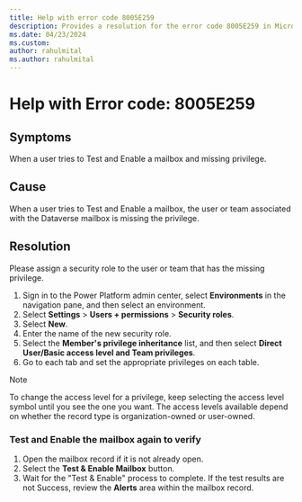 ```yaml
---
title: Help with error code 8005E259
description: Provides a resolution for the error code 8005E259 in Microsoft Dataverse.
ms.date: 04/23/2024
ms.custom: 
author: rahulmital
ms.author: rahulmital
---
```

# Help with Error code: 8005E259

## Symptoms

When a user tries to Test and Enable a mailbox and missing privilege.

## Cause

When a user tries to Test and Enable a mailbox, the user or team associated with the Dataverse mailbox is missing the privilege.

## Resolution

Please assign a security role to the user or team that has the missing privilege.

1. Sign in to the Power Platform admin center, select **Environments** in the navigation pane, and then select an environment.
2. Select **Settings** > **Users + permissions** > **Security roles**.
3. Select **New**.
4. Enter the name of the new security role.
5. Select the **Member's privilege inheritance** list, and then select **Direct User/Basic access level and Team privileges**.
6. Go to each tab and set the appropriate privileges on each table.

> [!NOTE] 
> To change the access level for a privilege, keep selecting the access level symbol until you see the one you want. The access levels available depend on whether the record type is organization-owned or user-owned.

### Test and Enable the mailbox again to verify

1. Open the mailbox record if it is not already open.
2. Select the **Test & Enable Mailbox** button.
3. Wait for the "Test & Enable" process to complete. If the test results are not Success, review the **Alerts** area within the mailbox record.
